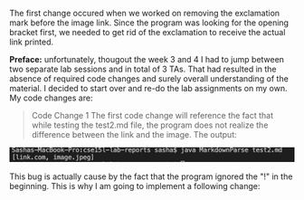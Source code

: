 The first change occured when we worked on removing the exclamation mark before the image link. Since the program was looking for the opening bracket first,
we needed to get rid of the exclamation to receive the actual link printed.


**Preface:** unfortunately, thougout the week 3 and 4 I had to jump between two separate lab sessions and in total of 3 TAs. That had resulted in the absence of 
required code changes and surely overall understanding of the material. I decided to start over and re-do the lab assignments on my own. My code changes are: 


> Code Change 1
The first code change will reference the fact that while testing the test2.md file, the program does not realize the difference between the link and the image. The output:

![image](SS1.png)

This bug is actually cause by the fact that the program ignored the "!" in the beginning. This is why I am going to implement a following change:
